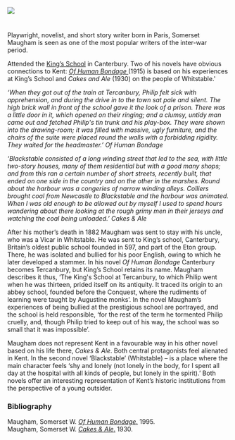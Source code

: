 <a href="https://dev.visual-essays.app"><img src="https://dev-visual-essays.netlify.app/images/ve-button.png"></a> 
<param ve-config title=" William Somerset Maugham (1874-1965)" author=" Laura Allen" layout="vtl" banner="https://upload.wikimedia.org/wikipedia/commons/1/1f/W._Somerset_Maugham_signature.svg">

<param ve-entity eid="Q29303" aliases="Canterbury">
<param ve-entity eid="Q964785" aliases="Whitstable">
<param ve-entity eid="Q3360332" aliases="King’s School">

#

Playwright, novelist, and short story writer born in Paris, Somerset Maugham is seen as one of the most popular writers of the inter-war period.
<param ve-image url="https://upload.wikimedia.org/wikipedia/commons/6/64/William_Somerset_Maugham_1965.jpg" label="William Somerset Maugham 1965" attribution="Anefo, CC0, via Wikimedia Commons">

Attended the [King’s School](https://www.kings-school.co.uk/) in Canterbury. Two of his novels have obvious connections to Kent: [_Of Human Bondage_ ](http://www.kings-archives.co.uk/books-about-kings/memories-of-kings/somerset-maugham-of-human-bondage/)(1915) is based on his experiences at King’s School and _Cakes and Ale_ (1930) on the people of Whitstable.'
<param ve-image url="https://upload.wikimedia.org/wikipedia/commons/5/53/Mint_Yard_Canterbury.jpg" label="King’s School in Canterbury" attribution="Ymblanter, CC BY-SA 4.0, via Wikimedia Commons">
<param ve-map center="Q3360332" zoom="10">
<param ve-map center="Q29303" zoom="10">
<param ve-map center="Q964785" zoom="10">

_‘When they got out of the train at Tercanbury, Philip felt sick with apprehension, and during the drive in to the town sat pale and silent. The high brick wall in front of the school gave it the look of a prison. There was a little door in it, which opened on their ringing; and a clumsy, untidy man came out and fetched Philip's tin trunk and his play-box. They were shown into the drawing-room; it was filled with massive, ugly furniture, and the chairs of the suite were placed round the walls with a forbidding rigidity. They waited for the headmaster.’_ _Of Human Bondage_
<param ve-image url="https://upload.wikimedia.org/wikipedia/commons/f/f5/The_Mint_Yard_Gate%2C_Kings_School%2C_Canterbury_-_geograph.org.uk_-_67733.jpg" label="The Mint Yard Gate, Kings School, Canterbury" attribution=""Penny Mayes">

_‘Blackstable consisted of a long winding street that led to the sea, with little two-story houses, many of them residential but with a good many shops; and from this ran a certain number of short streets, recently built, that ended on one side in the country and on the other in the marshes. Round about the harbour was a congeries of narrow winding alleys. Colliers brought coal from Newcastle to Blackstable and the harbour was animated. When I was old enough to be allowed out by myself I used to spend hours wandering about there looking at the rough grimy men in their jerseys and watching the coal being unloaded.’_ _Cakes & Ale_
<param ve-image url="images/thumbnail_somersetmauagham.jpg" label="Somerset Maugham" attribution="Photograph of lino print by kind permission of Ben Dickson">

After his mother’s death in 1882 Maugham was sent to stay with his uncle, who was a Vicar in Whitstable. He was sent to King’s school, Canterbury, Britain’s oldest public school founded in 597, and part of the Eton group. There, he was isolated and bullied for his poor English, owing to which he later developed a stammer. In his novel _Of Human Bondage_ Canterbury becomes Tercanbury, but King’s School retains its name. Maugham describes it thus, ‘The King's School at Tercanbury, to which Philip went when he was thirteen, prided itself on its antiquity. It traced its origin to an abbey school, founded before the Conquest, where the rudiments of learning were taught by Augustine monks’. In the novel Maugham’s experiences of being bullied at the prestigious school are portrayed, and the school is held responsible, ‘for the rest of the term he tormented Philip cruelly, and, though Philip tried to keep out of his way, the school was so small that it was impossible’. 
<param ve-map center="Q29303" zoom="10">
<param ve-map center="Q964785" zoom="10">
<param ve-image url="https://upload.wikimedia.org/wikipedia/commons/9/94/Great_Stour_at_Canterbury_-_geograph.org.uk_-_1987472.jpg" label="Great Stour at Canterbury" attribution="Great Stour at Canterbury by Paul Gillett, CC BY-SA 2.0, via Wikimedia Commons">

Maugham does not represent Kent in a favourable way in his other novel based on his life there, _Cakes & Ale_. Both central protagonists feel alienated in Kent. In the second novel ‘Blackstable’ (Whitstable) – is a place where the main character feels ‘shy and lonely (not lonely in the body, for I spent all day at the hospital with all kinds of people, but lonely in the spirit).’ Both novels offer an interesting representation of Kent’s historic institutions from the perspective of a young outsider.
<param ve-image url="https://upload.wikimedia.org/wikipedia/commons/a/a6/Cobbled_Street_in_Whitstable.jpg" label="Whitstable Town" attribution="Paste at English Wikipedia, Public domain, via Wikimedia Commons">
<param ve-map center="Q964785" zoom="15">

### Bibliography

Maugham, Somerset W. [_Of Human Bondage_.](http://www.gutenberg.org/ebooks/351 ) 1995.    
Maugham, Somerset W. [_Cakes & Ale_.](https://gutenberg.ca/ebooks/maughamws-cakesandale/maughamws-cakesandale-00-h.html) 1930. 
